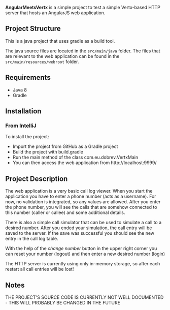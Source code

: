 **AngularMeetsVertx** is a simple project to test a simple Vertx-based HTTP server
 that hosts an AngularJS web application.

## Project Structure
This is a java project that uses gradle as a build tool.

The java source files are located in the `src/main/java` folder. The files that are relevant to the web application
can be found in the `src/main/resources/webroot` folder.

## Requirements

* Java 8
* Gradle

## Installation

### From IntelliJ
To install the project:

* Import the project from GitHub as a Gradle project
* Build the project with build.gradle
* Run the main method of the class com.eu.dobrev.VertxMain
* You can then access the web application from http://localhost:9999/ 
 
 
## Project Description

The web application is a very basic call log viewer. When you start the application you have to enter a phone number
(acts as a username). For now, no validation is integrated, so any values are allowed. After you enter the phone number,
 you will see the calls that are somehow connected to this number (caller or callee) and some additional details.
  
There is also a simple call simulator that can be used to simulate a call to a desired number. After you ended your simulation, 
the call entry will be saved to the server. If the save was successful you should see the new entry in the call log table.

With the help of the *change number* button in the upper right corner you can reset your number (logout) and then enter
 a new desired number (login)
 
The HTTP server is currently using only in-memory storage, so after each restart all call entries will be lost!
  
## Notes

THE PROJECT'S SOURCE CODE IS CURRENTLY NOT WELL DOCUMENTED - THIS WILL PROBABLY BE CHANGED IN THE FUTURE





